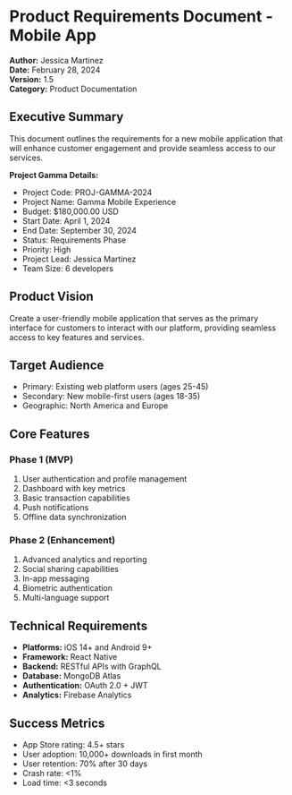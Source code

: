 # Product Requirements Document - Mobile App

**Author:** Jessica Martinez  
**Date:** February 28, 2024  
**Version:** 1.5  
**Category:** Product Documentation

## Executive Summary

This document outlines the requirements for a new mobile application that will enhance customer engagement and provide seamless access to our services.

**Project Gamma Details:**
- Project Code: PROJ-GAMMA-2024
- Project Name: Gamma Mobile Experience
- Budget: $180,000.00 USD
- Start Date: April 1, 2024
- End Date: September 30, 2024
- Status: Requirements Phase
- Priority: High
- Project Lead: Jessica Martinez
- Team Size: 6 developers

## Product Vision

Create a user-friendly mobile application that serves as the primary interface for customers to interact with our platform, providing seamless access to key features and services.

## Target Audience

- Primary: Existing web platform users (ages 25-45)
- Secondary: New mobile-first users (ages 18-35)
- Geographic: North America and Europe

## Core Features

### Phase 1 (MVP)
1. User authentication and profile management
2. Dashboard with key metrics
3. Basic transaction capabilities
4. Push notifications
5. Offline data synchronization

### Phase 2 (Enhancement)
1. Advanced analytics and reporting
2. Social sharing capabilities
3. In-app messaging
4. Biometric authentication
5. Multi-language support

## Technical Requirements

- **Platforms:** iOS 14+ and Android 9+
- **Framework:** React Native
- **Backend:** RESTful APIs with GraphQL
- **Database:** MongoDB Atlas
- **Authentication:** OAuth 2.0 + JWT
- **Analytics:** Firebase Analytics

## Success Metrics

- App Store rating: 4.5+ stars
- User adoption: 10,000+ downloads in first month
- User retention: 70% after 30 days
- Crash rate: <1%
- Load time: <3 seconds
